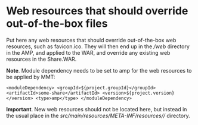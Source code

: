 # Web resources that should override out-of-the-box files

Put here any web resources that should override out-of-the-box
web resources, such as favicon.ico. They will then end up in the
*/web* directory in the AMP, and applied to the WAR, and override
any existing web resources in the Share.WAR.

**Note**. Module dependency needs to be set to amp for the web resources to be applied by MMT:

`
<moduleDependency>
    <groupId>${project.groupId}</groupId>
    <artifactId>some-share</artifactId>
    <version>${project.version}</version>
    <type>amp</type>
</moduleDependency>
`
   
**Important**. New web resources should not be located here, but instead
               in the usual place in the *src/main/resources/META-INF/resources/<module-id>/* directory.